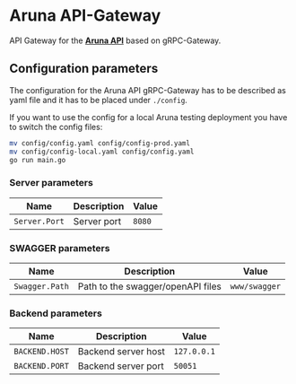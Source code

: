 # Aruna API-Gateway

API Gateway for the [**Aruna API**](https://github.com/ArunaStorage/api) based on gRPC-Gateway.

## Configuration parameters

The configuration for the Aruna API gRPC-Gateway has to be described as yaml file and it has to be placed under `./config`.

If you want to use the config for a local Aruna testing deployment you have to switch the config files:
```bash
mv config/config.yaml config/config-prod.yaml
mv config/config-local.yaml config/config.yaml
go run main.go
```

### Server parameters

| Name          | Description | Value  |
| ------------- | ----------- | ------ |
| `Server.Port` | Server port | `8080` |

### SWAGGER parameters

| Name           | Description                       | Value         |
| -------------- | --------------------------------- | ------------- |
| `Swagger.Path` | Path to the swagger/openAPI files | `www/swagger` |

### Backend parameters

| Name           | Description         | Value       |
| -------------- | ------------------- | ----------- |
| `BACKEND.HOST` | Backend server host | `127.0.0.1` |
| `BACKEND.PORT` | Backend server port | `50051`     |
